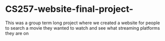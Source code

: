 # CS257-website-final-project-
This was a group term long project where we created a website for people to search a movie they wanted to watch and see what streaming platforms they are on
